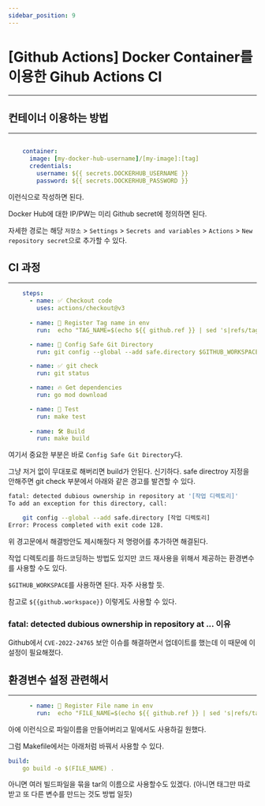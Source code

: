 ```yaml
---
sidebar_position: 9
---
```


# [Github Actions] Docker Container를 이용한 Gihub Actions CI
---

## 컨테이너 이용하는 방법
---

```yaml
    
    container:
      image: [my-docker-hub-username]/[my-image]:[tag]
      credentials:
        username: ${{ secrets.DOCKERHUB_USERNAME }}
        password: ${{ secrets.DOCKERHUB_PASSWORD }}
```

이런식으로 작성하면 된다.

Docker Hub에 대한 IP/PW는 미리 Github secret에 정의하면 된다.

자세한 경로는 해당 `저장소` > `Settings` > `Secrets and variables` > `Actions` > `New repository secret`으로 추가할 수 있다.


## CI 과정
---

```yaml
    steps:
      - name: ✅ Checkout code
        uses: actions/checkout@v3
      
      - name: 💾 Register Tag name in env
        run:  echo "TAG_NAME=$(echo ${{ github.ref }} | sed 's|refs/tags/||')" >> $GITHUB_ENV

      - name: 🧙 Config Safe Git Directory
        run: git config --global --add safe.directory $GITHUB_WORKSPACE

      - name: ✅ git check
        run: git status

      - name: 🔥 Get dependencies
        run: go mod download

      - name: 💽 Test
        run: make test
        
      - name: 🛠️ Build
        run: make build
```

여기서 중요한 부분은 바로 `Config Safe Git Directory`다.

그냥 저거 없이 무대포로 해버리면 build가 안된다. 신기하다. safe directroy 지정을 안해주면 git check 부분에서 아래와 같은 경고를 발견할 수 있다.

```bash
fatal: detected dubious ownership in repository at '[작업 디렉토리]'
To add an exception for this directory, call:

	git config --global --add safe.directory [작업 디렉토리]
Error: Process completed with exit code 128.
```

위 경고문에서 해결방안도 제시해줬다 저 명령어를 추가하면 해결된다.

작업 디렉토리를 하드코딩하는 방법도 있지만 코드 재사용을 위해서 제공하는 환경변수를 사용할 수도 있다.

`$GITHUB_WORKSPACE`를 사용하면 된다. 자주 사용할 듯.

참고로 `${{github.workspace}}` 이렇게도 사용할 수 있다.

### fatal: detected dubious ownership in repository at ... 이유

Github에서 `CVE-2022-24765` 보안 이슈를 해결하면서 업데이트를 했는데 이 때문에 이 설정이 필요해졌다.

## 환경변수 설정 관련해서
---

```yaml
      - name: 💾 Register File name in env
        run:  echo "FILE_NAME=$(echo ${{ github.ref }} | sed 's|refs/tags/||')_wsub" >> $GITHUB_ENV
```

아에 이런식으로 파일이름을 만들어버리고 밑에서도 사용하길 원했다.

그럼 Makefile에서는 아래처럼 바꿔서 사용할 수 있다.

```yaml
build:
	go build -o $(FILE_NAME) .
```

아니면 여러 빌드파일을 묶을 tar의 이름으로 사용할수도 있겠다. (아니면 태그만 따로 받고 또 다른 변수를 만드는 것도 방법 일듯)
